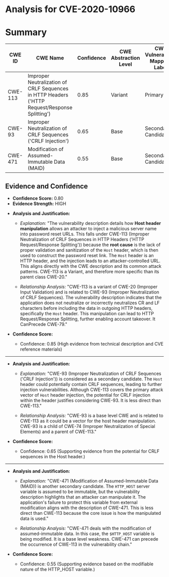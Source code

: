 # Analysis for CVE-2020-10966

# Summary
| CWE ID  | CWE Name                                                                           | Confidence | CWE Abstraction Level | CWE Vulnerability Mapping Label | CWE-Vulnerability Mapping Notes |
|---------|------------------------------------------------------------------------------------|------------|-----------------------|---------------------------------|---------------------------------|
| CWE-113 | Improper Neutralization of CRLF Sequences in HTTP Headers ('HTTP Request/Response Splitting') | 0.85       | Variant               | Primary CWE                     | Allowed                        |
| CWE-93  | Improper Neutralization of CRLF Sequences ('CRLF Injection')                       | 0.65       | Base                  | Secondary Candidate             | Allowed                        |
| CWE-471 | Modification of Assumed-Immutable Data (MAID)                                    | 0.55       | Base                  | Secondary Candidate             | Allowed                        |

## Evidence and Confidence

*   **Confidence Score:** 0.80
*   **Evidence Strength:** HIGH

- **Analysis and Justification:**
  - *Explanation:* "The vulnerability description details how **Host header manipulation** allows an attacker to inject a malicious server name into password reset URLs. This falls under CWE-113 (Improper Neutralization of CRLF Sequences in HTTP Headers ('HTTP Request/Response Splitting')) because the **root cause** is the lack of proper validation and sanitization of the `Host` header, which is then used to construct the password reset link. The `Host` header is an HTTP header, and the injection leads to an attacker-controlled URL. This aligns directly with the CWE description and its common attack patterns. CWE-113 is a Variant, and therefore more specific than its parent class CWE-20."

  - *Relationship Analysis:* "CWE-113 is a variant of CWE-20 (Improper Input Validation) and is related to CWE-93 (Improper Neutralization of CRLF Sequences). The vulnerability description indicates that the application does not neutralize or incorrectly neutralizes CR and LF characters before including the data in outgoing HTTP headers, specifically the `Host` header. This manipulation can lead to HTTP Request/Response Splitting, further enabling account takeover. It CanPrecede CWE-79."

- **Confidence Score:**
  - Confidence: 0.85 (High evidence from technical description and CVE reference materials)

---

- **Analysis and Justification:**
  - *Explanation:* "CWE-93 (Improper Neutralization of CRLF Sequences ('CRLF Injection')) is considered as a secondary candidate. The `Host` header could potentially contain CRLF sequences, leading to further injection vulnerabilities. Although CWE-113 covers the primary attack vector of `Host` header injection, the potential for CRLF injection within the header justifies considering CWE-93. It is less direct than CWE-113."

  - *Relationship Analysis:* "CWE-93 is a base level CWE and is related to CWE-113 as it could be a vector for the host header manipulation. CWE-93 is a child of CWE-74 (Improper Neutralization of Special Elements) and a parent of CWE-113."

- **Confidence Score:**
  - Confidence: 0.65 (Supporting evidence from the potential for CRLF sequences in the Host header.)

---

- **Analysis and Justification:**
  - *Explanation:* "CWE-471 (Modification of Assumed-Immutable Data (MAID)) is another secondary candidate. The `HTTP_HOST` server variable is assumed to be immutable, but the vulnerability description highlights that an attacker can manipulate it. The application's failure to protect this variable from external modification aligns with the description of CWE-471. This is less direct than CWE-113 because the core issue is how the manipulated data is used."

  - *Relationship Analysis:* "CWE-471 deals with the modification of assumed-immutable data. In this case, the `$HTTP_HOST` variable is being modified. It is a base level weakness. CWE-471 can precede the occurrence of CWE-113 in the vulnerability chain."

- **Confidence Score:**
  - Confidence: 0.55 (Supporting evidence based on the modifiable nature of the HTTP_HOST variable.)